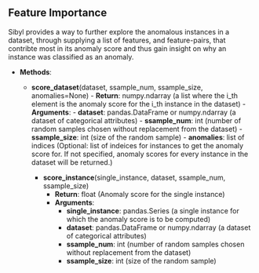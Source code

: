 ## Feature Importance

Sibyl provides a way to further explore the anomalous instances in a dataset, through supplying a list of features, and feature-pairs, that contribte most in its anomaly score and thus gain insight on why an instance was classified as an anomaly.

- __Methods__:

  - __score_dataset__(dataset, ssample_num, ssample_size, anomalies=None)
        - __Return__: numpy.ndarray (a list where the i_th element is the anomaly score for the i_th instance in the dataset)
        - __Arguments__:
            - __dataset__: pandas.DataFrame or numpy.ndarray (a dataset of categorical attributes)
            - __ssample_num__: int (number of random samples chosen without replacement from the dataset)
            - __ssample_size__: int (size of the random sample)
            - __anomalies__: list of indices (Optional: list of indeices for instances to get the anomaly score for. If not specified, anomaly scores for every instance in the dataset will be returned.)

    - __score_instance__(single_instance, dataset, ssample_num, ssample_size)
        - __Return__: float (Anomaly score for the single instance)
        - __Arguments__:
            - __single_instance__: pandas.Series (a single instance for which the anomaly score is to be computed)
            - __dataset__: pandas.DataFrame or numpy.ndarray (a dataset of categorical attributes)
            - __ssample_num__: int (number of random samples chosen without replacement from the dataset)
            - __ssample_size__: int (size of the random sample)
